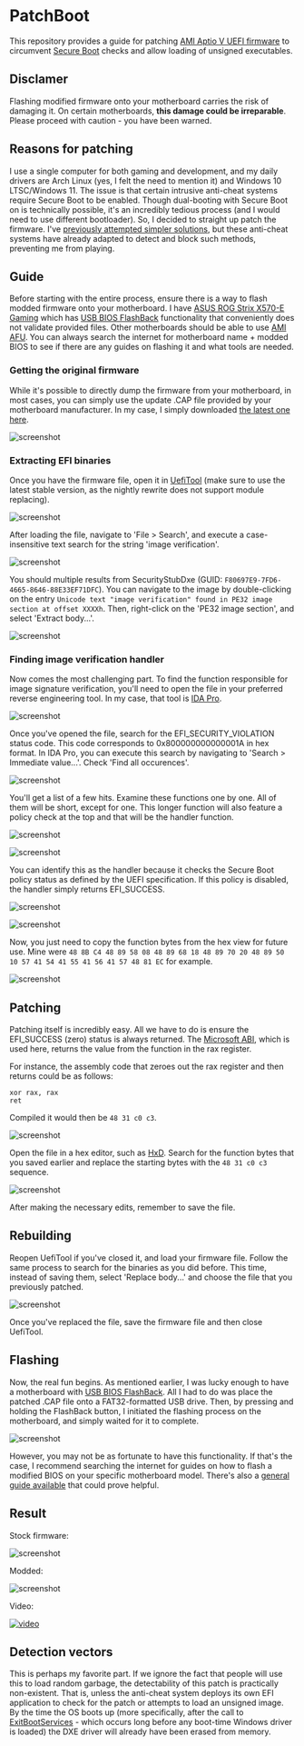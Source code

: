 # PatchBoot
This repository provides a guide for patching [AMI Aptio V UEFI firmware](https://www.ami.com/bios-uefi-utilities/) to circumvent [Secure Boot](https://learn.microsoft.com/en-us/windows-hardware/design/device-experiences/oem-secure-boot) checks and allow loading of unsigned executables.

## Disclamer
Flashing modified firmware onto your motherboard carries the risk of damaging it. On certain motherboards, **this damage could be irreparable**. Please proceed with caution - you have been warned.

## Reasons for patching
I use a single computer for both gaming and development, and my daily drivers are Arch Linux (yes, I felt the need to mention it) and Windows 10 LTSC/Windows 11. The issue is that certain intrusive anti-cheat systems require Secure Boot to be enabled. Though dual-booting with Secure Boot on is technically possible, it's an incredibly tedious process (and I would need to use different bootloader). So, I decided to straight up patch the firmware. I've [previously attempted simpler solutions](https://github.com/SamuelTulach/SecureFakePkg), but these anti-cheat systems have already adapted to detect and block such methods, preventing me from playing.

## Guide
Before starting with the entire process, ensure there is a way to flash modded firmware onto your motherboard. I have [ASUS ROG Strix X570-E Gaming](https://rog.asus.com/motherboards/rog-strix/rog-strix-x570-e-gaming-model) which has [USB BIOS FlashBack](https://www.asus.com/us/support/FAQ/1038568/) functionality that conveniently does not validate provided files. Other motherboards should be able to use [AMI AFU](https://www.ami.com/bios-uefi-utilities/). You can always search the internet for motherboard name + modded BIOS to see if there are any guides on flashing it and what tools are needed.

### Getting the original firmware
While it's possible to directly dump the firmware from your motherboard, in most cases, you can simply use the update .CAP file provided by your motherboard manufacturer. In my case, I simply downloaded [the latest one here](https://rog.asus.com/motherboards/rog-strix/rog-strix-x570-e-gaming-model/helpdesk_bios/).

![screenshot](assets/0_download.png)

### Extracting EFI binaries
Once you have the firmware file, open it in [UefiTool](https://github.com/LongSoft/UEFITool) (make sure to use the latest stable version, as the nightly rewrite does not support module replacing).  

![screenshot](assets/1_uefitool.png)

After loading the file, navigate to 'File > Search', and execute a case-insensitive text search for the string 'image verification'.

![screenshot](assets/2_search.png)

You should multiple results from SecurityStubDxe (GUID: `F80697E9-7FD6-4665-8646-88E33EF71DFC`).  You can navigate to the image by double-clicking on the entry `Unicode text "image verification" found in PE32 image section at offset XXXXh`. Then, right-click on the 'PE32 image section', and select 'Extract body...'.

![screenshot](assets/3_extract.png)

### Finding image verification handler
Now comes the most challenging part. To find the function responsible for image signature verification, you'll need to open the file in your preferred reverse engineering tool. In my case, that tool is [IDA Pro](https://hex-rays.com/ida-pro/). 

![screenshot](assets/4_ida.png)

Once you've opened the file, search for the EFI_SECURITY_VIOLATION status code. This code corresponds to 0x800000000000001A in hex format. In IDA Pro, you can execute this search by navigating to 'Search > Immediate value...'. Check 'Find all occurences'.

![screenshot](assets/5_value.png)

You'll get a list of a few hits. Examine these functions one by one. All of them will be short, except for one. This longer function will also feature a policy check at the top and that will be the handler function.

![screenshot](assets/6_search_result.png)

![screenshot](assets/7_function_top.png)

You can identify this as the handler because it checks the Secure Boot policy status as defined by the UEFI specification. If this policy is disabled, the handler simply returns EFI_SUCCESS.

![screenshot](assets/9_defines.png)

![screenshot](assets/8_policy.png)

Now, you just need to copy the function bytes from the hex view for future use. Mine were `48 8B C4 48 89 58 08 48 89 68 18 48 89 70 20 48 89 50 10 57 41 54 41 55 41 56 41 57 48 81 EC` for example.

![screenshot](assets/10_bytes.png)

## Patching
Patching itself is incredibly easy. All we have to do is ensure the EFI_SUCCESS (zero) status is always returned. The [Microsoft ABI](https://learn.microsoft.com/en-us/cpp/build/x64-calling-convention?view=msvc-170), which is used here, returns the value from the function in the rax register.

For instance, the assembly code that zeroes out the rax register and then returns could be as follows:
```
xor rax, rax
ret
```

Compiled it would then be `48 31 c0 c3`.

![screenshot](assets/11_assembler.png)

Open the file in a hex editor, such as [HxD](https://mh-nexus.de/en/hxd/). Search for the function bytes that you saved earlier and replace the starting bytes with the `48 31 c0 c3` sequence.

![screenshot](assets/12_hex_edit.png)

After making the necessary edits, remember to save the file.

## Rebuilding
Reopen UefiTool if you've closed it, and load your firmware file. Follow the same process to search for the binaries as you did before. This time, instead of saving them, select 'Replace body...' and choose the file that you previously patched.

![screenshot](assets/13_replace.png)

Once you've replaced the file, save the firmware file and then close UefiTool.

## Flashing
Now, the real fun begins. As mentioned earlier, I was lucky enough to have a motherboard with [USB BIOS FlashBack](https://www.asus.com/us/support/FAQ/1038568/). All I had to do was place the patched .CAP file onto a FAT32-formatted USB drive. Then, by pressing and holding the FlashBack button, I initiated the flashing process on the motherboard, and simply waited for it to complete.

![screenshot](assets/14_usb_flashback.png)

However, you may not be as fortunate to have this functionality. If that's the case, I recommend searching the internet for guides on how to flash a modified BIOS on your specific motherboard model. There's also a [general guide available](https://winraid.level1techs.com/t/guide-how-to-flash-a-modded-ami-uefi-bios/30627) that could prove helpful.

## Result
Stock firmware:

![screenshot](assets/15_prev.png)

Modded:

![screenshot](assets/16_after.png)

Video:

[![video](https://img.youtube.com/vi/7pPC4HEW814/0.jpg)](https://www.youtube.com/watch?v=7pPC4HEW814)

## Detection vectors
This is perhaps my favorite part. If we ignore the fact that people will use this to load random garbage, the detectability of this patch is practically non-existent. That is, unless the anti-cheat system deploys its own EFI application to check for the patch or attempts to load an unsigned image. By the time the OS boots up (more specifically, after the call to [ExitBootServices](https://uefi.org/specs/UEFI/2.9_A/07_Services_Boot_Services.html) - which occurs long before any boot-time Windows driver is loaded) the DXE driver will already have been erased from memory.